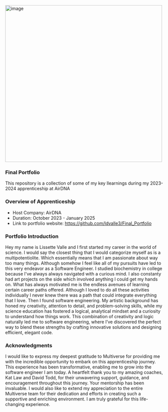 <img width="500" alt="image" src="https://github.com/user-attachments/assets/a8adf1e6-94f5-4d27-b2ac-1c9a02048b6f">


### Final Portfolio
This repository is a collection of some of my key llearnings during my 2023-2024 apprenticeship at AirDNA

### Overview of Apprenticeship
- Host Company: AirDNA
- Duration: October 2023 - January 2025
- Link to portfolio website: https://github.com/ldvalle3/Final_Portfolio

 ### Portfolio Introduction
  Hey my name is Lissette Valle and I first started my career in the world of science. I would say the closest thing that I would categorize myself as is a multipotentiolite. Which essentially means that I am passionate about way too many things. Although somehow I feel like all of my pursuits have led to this very endeavor as a Software Engineer. I studied biochemistry in college because I've always always navigated with a curious mind. I also constanty had art projects on the side which involved anything I could get my hands on. What has always motivated me is the endless avenues of learning certain career paths offered. Although I loved to do all these activities individually I never knew there was a path that could integrate everything that I love. Then I found software engineering.
   My artistic background has honed my creativity, attention to detail, and problem-solving skills, while my science education has fostered a logical, analytical mindset and a curiosity to understand how things work. This combination of creativity and logic naturally led me to software engineering, where I’ve discovered the perfect way to blend these strengths by crafting innovative solutions and designing efficient, elegant code.



### Acknowledgments
I would like to express my deepest gratitude to Multiverse for providing me with the incredible opportunity to embark on this apprenticeship journey. This experience has been transformative, enabling me to grow into the software engineer I am today. A heartfelt thank you to my amazing coaches, Kat Law and David Todd, for their unwavering support, guidance, and encouragement throughout this journey. Your mentorship has been invaluable. I would also like to extend my appreciation to the entire Multiverse team for their dedication and efforts in creating such a supportive and enriching environment. I am truly grateful for this life-changing experience.
